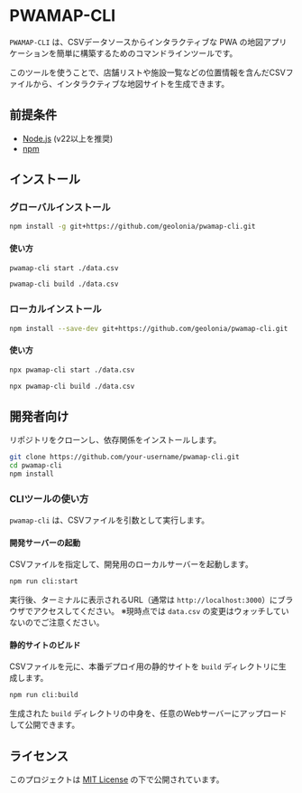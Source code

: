 # PWAMAP-CLI

`PWAMAP-CLI` は、CSVデータソースからインタラクティブな PWA の地図アプリケーションを簡単に構築するためのコマンドラインツールです。

このツールを使うことで、店舗リストや施設一覧などの位置情報を含んだCSVファイルから、インタラクティブな地図サイトを生成できます。

## 前提条件

- [Node.js](httpss://nodejs.org/) (v22以上を推奨)
- [npm](https://www.npmjs.com/)

## インストール

### グローバルインストール

```bash
npm install -g git+https://github.com/geolonia/pwamap-cli.git
```

#### 使い方

```bash
pwamap-cli start ./data.csv
```

```bash
pwamap-cli build ./data.csv
```

### ローカルインストール

```bash
npm install --save-dev git+https://github.com/geolonia/pwamap-cli.git
```

#### 使い方

```bash
npx pwamap-cli start ./data.csv
```

```bash
npx pwamap-cli build ./data.csv
```

## 開発者向け

リポジトリをクローンし、依存関係をインストールします。

```bash
git clone https://github.com/your-username/pwamap-cli.git
cd pwamap-cli
npm install
```

### CLIツールの使い方

`pwamap-cli` は、CSVファイルを引数として実行します。

#### 開発サーバーの起動

CSVファイルを指定して、開発用のローカルサーバーを起動します。

```bash
npm run cli:start
```

実行後、ターミナルに表示されるURL（通常は `http://localhost:3000`）にブラウザでアクセスしてください。
※現時点では `data.csv` の変更はウォッチしていないのでご注意ください。

#### 静的サイトのビルド

CSVファイルを元に、本番デプロイ用の静的サイトを `build` ディレクトリに生成します。

```bash
npm run cli:build
```

生成された `build` ディレクトリの中身を、任意のWebサーバーにアップロードして公開できます。

## ライセンス

このプロジェクトは [MIT License](LICENSE.txt) の下で公開されています。

